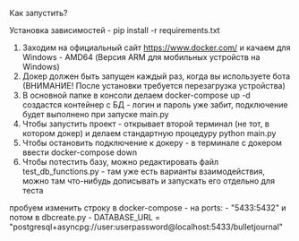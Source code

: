 Как запустить? 

Установка зависимостей - pip install -r requirements.txt

1. Заходим на официальный сайт https://www.docker.com/ и качаем для Windows - AMD64 (Версия ARM 
   для мобильных устройств на Windows)
2. Докер должен быть запущен каждый раз, когда вы используете бота (ВНИМАНИЕ! После установки 
   требуется перезагрузка устройства)
3. В основной папке в консоли делаем docker-compose up -d создастся контейнер с БД - логин и 
   пароль уже забит, подключение будет выполнено при запуске main.py
3. Чтобы запустить проект - открывает второй терминал (не тот, в котором докер) и делаем стандартную процедуру python main.py
4. Чтобы остановить подключение к докеру - в терминале с докером ввести docker-compose down
5. Чтобы потестить базу, можно редактировать файл test_db_functions.py - там уже есть варианты взаимодействия, можно там что-нибудь дописывать и запускать его отдельно для теста

пробуем изменить строку в docker-compose - на ports: - "5433:5432"
и потом в dbcreate.py - DATABASE_URL = "postgresql+asyncpg://user:userpassword@localhost:5433/bulletjournal"
